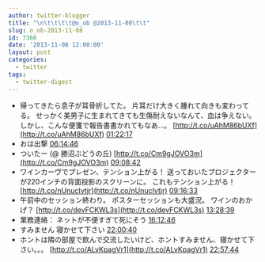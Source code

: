 ```yaml
---
author: twitter-blogger
title: "\n\t\t\t\t@o_ob @2013-11-08\t\t"
slug: o_ob-2013-11-08
id: 7366
date: '2013-11-08 12:00:00'
layout: post
categories:
  - twitter
tags:
  - twitter-digest
---
```


*   帰ってきたら息子が耳骨折してた。 片耳だけ大きく腫れて向きも変わってる。 せっかく美男子に生まれてきても生傷耐えないなんて、血は争えない。 しかし、こんな便箋で報告書書かれてもなあ...。 [http://t.co/uAhM86bUXf](http://t.co/uAhM86bUXf) [01:22:17](http://twitter.com/o_ob/statuses/398485568780132353)
*   おは出撃 [06:14:46](http://twitter.com/o_ob/statuses/398559175023669248)
*   ついたー (@ 勝沼ぶどうの丘) [http://t.co/Cm9gJOVO3m](http://t.co/Cm9gJOVO3m) [09:08:42](http://twitter.com/o_ob/statuses/398602944469139457)
*   ワインカーヴでプレゼン、テンション上がる！ 送っておいたプロジェクターが220インチの背面投影のスクリーンに。 これもテンション上がる！ [http://t.co/nUnucIvtjr](http://t.co/nUnucIvtjr) [09:16:33](http://twitter.com/o_ob/statuses/398604918707064832)
*   午前中のセッション終わり。 ポスターセッションも大盛況。 ワインのおかげ？ [http://t.co/devFCKWL3s](http://t.co/devFCKWL3s) [13:28:39](http://twitter.com/o_ob/statuses/398668363515174912)
*   業務連絡： ネットが不便すぎて死にそう [16:12:46](http://twitter.com/o_ob/statuses/398709666605064192)
*   すみません 寝かせて下さい [22:00:40](http://twitter.com/o_ob/statuses/398797218544500736)
*   ホントは隣の部屋で飲んで交流したいけど、ホントすみません、寝かせて下さい。。。 [http://t.co/ALvKpagVr1](http://t.co/ALvKpagVr1) [22:57:44](http://twitter.com/o_ob/statuses/398811576683081728)
